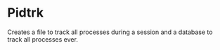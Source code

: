 Pidtrk
======

Creates a file to track all processes during a session and a database to track all processes ever.